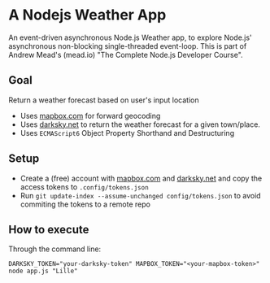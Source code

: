 # A Nodejs Weather App
An event-driven asynchronous Node.js Weather app, to explore Node.js' asynchronous non-blocking single-threaded event-loop.
This is part of Andrew Mead's (mead.io) "The Complete Node.js Developer Course".

## Goal
Return a weather forecast based on user's input location

* Uses [mapbox.com](mapbox.com) for forward geocoding
* Uses [darksky.net](darksky.net) to return the weather forecast for a given town/place.
* Uses `ECMAScript6` Object Property Shorthand and Destructuring

## Setup

 * Create a (free) account with [mapbox.com](mapbox.com) and [darksky.net](darksky.net) and copy the access tokens to `.config/tokens.json`
 * Run `git update-index --assume-unchanged config/tokens.json` to avoid commiting the tokens to a remote repo


## How to execute

Through the command line:

```
DARKSKY_TOKEN="your-darksky-token" MAPBOX_TOKEN="<your-mapbox-token>" node app.js "Lille"
```